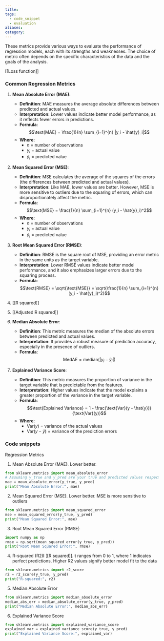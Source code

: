 ```yaml
---
title: 
tags:
  - code_snippet
  - evaluation
aliases: 
category:
---
```

These metrics provide various ways to evaluate the performance of regression models, each with its strengths and weaknesses. The choice of metric often depends on the specific characteristics of the data and the goals of the analysis.

[[Loss function]]
### Common Regression Metrics

1. **Mean Absolute Error (MAE)**:
   - **Definition**: MAE measures the average absolute differences between predicted and actual values.
   - **Interpretation**: Lower values indicate better model performance, as it reflects fewer errors in predictions.
   - **Formula**: 
   $$\text{MAE} = \frac{1}{n} \sum_{i=1}^{n} |y_i - \hat{y}_i|$$
   - **Where**:
     - $n$ = number of observations
     - $y_i$ = actual value
     - $\hat{y}_i$ = predicted value

2. **Mean Squared Error (MSE)**:
   - **Definition**: MSE calculates the average of the squares of the errors (the differences between predicted and actual values).
   - **Interpretation**: Like MAE, lower values are better. However, MSE is more sensitive to outliers due to the squaring of errors, which can disproportionately affect the metric.
   - **Formula**: 
   $$\text{MSE} = \frac{1}{n} \sum_{i=1}^{n} (y_i - \hat{y}_i)^2$$
   - **Where**:
     - $n$ = number of observations
     - $y_i$ = actual value
     - $\hat{y}_i$ = predicted value

3. **Root Mean Squared Error (RMSE)**:
   - **Definition**: RMSE is the square root of MSE, providing an error metric in the same units as the target variable.
   - **Interpretation**: Lower RMSE values indicate better model performance, and it also emphasizes larger errors due to the squaring process.
   - **Formula**: 
   $$\text{RMSE} = \sqrt{\text{MSE}} = \sqrt{\frac{1}{n} \sum_{i=1}^{n} (y_i - \hat{y}_i)^2}$$

4. [[R squared]]

6. [[Adjusted R squared]]

7. **Median Absolute Error**:
   - **Definition**: This metric measures the median of the absolute errors between predicted and actual values.
   - **Interpretation**: It provides a robust measure of prediction accuracy, especially in the presence of outliers.
   - **Formula**: 
   $$ \text{MedAE} = \text{median}(|y_i - \hat{y}_i|) $$

6. **Explained Variance Score**:
   - **Definition**: This metric measures the proportion of variance in the target variable that is predictable from the features.
   - **Interpretation**: Higher values indicate that the model explains a greater proportion of the variance in the target variable.
   - **Formula**: 
  $$\text{Explained Variance} = 1 - \frac{\text{Var}(y - \hat{y})}{\text{Var}(y)}$$
   - **Where**:
     - $\text{Var}(y)$ = variance of the actual values
     - $\text{Var}(y - \hat{y})$ = variance of the prediction errors

### Code snippets

Regression Metrics

1. Mean Absolute Error (MAE). Lower better.

```python
from sklearn.metrics import mean_absolute_error
# Assuming y_true and y_pred are your true and predicted values respectively
mae = mean_absolute_error(y_true, y_pred)
print("Mean Absolute Error:", mae)
```

2. Mean Squared Error (MSE). Lower better. MSE is more sensitive to outliers

```python
from sklearn.metrics import mean_squared_error
mse = mean_squared_error(y_true, y_pred)
print("Mean Squared Error:", mse)
```

3. Root Mean Squared Error (RMSE)

```python
import numpy as np
rmse = np.sqrt(mean_squared_error(y_true, y_pred))
print("Root Mean Squared Error:", rmse)
```

4. R-squared (R2)I [[R squared]]. t ranges from 0 to 1, where 1 indicates perfect predictions. Higher R2 values signify better model fit to the data

```python
from sklearn.metrics import r2_score
r2 = r2_score(y_true, y_pred)
print("R-squared:", r2)
```

5. Median Absolute Error

```python
from sklearn.metrics import median_absolute_error
median_abs_err = median_absolute_error(y_true, y_pred)
print("Median Absolute Error:", median_abs_err)
```

6. Explained Variance Score

```python
from sklearn.metrics import explained_variance_score
explained_var = explained_variance_score(y_true, y_pred)
print("Explained Variance Score:", explained_var)
```
